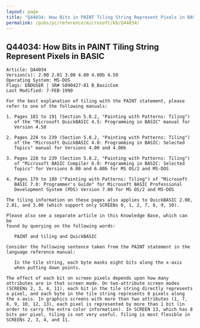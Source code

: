 ```yaml
---
layout: page
title: "Q44034: How Bits in PAINT Tiling String Represent Pixels in BASIC"
permalink: /pubs/pc/reference/microsoft/kb/Q44034/
---
```


## Q44034: How Bits in PAINT Tiling String Represent Pixels in BASIC

	Article: Q44034
	Version(s): 2.00 2.01 3.00 4.00 4.00b 4.50
	Operating System: MS-DOS
	Flags: ENDUSER | SR# S890427-81 B_BasicCom
	Last Modified: 7-FEB-1990
	
	For the best explanation of tiling with the PAINT statement, please
	refer to one of the following manuals:
	
	1. Pages 181 to 191 (Section 5.8.2, "Painting with Patterns: Tiling")
	   of the "Microsoft QuickBASIC 4.5: Programming in BASIC" manual for
	   Version 4.50
	
	2. Pages 228 to 239 (Section 5.8.2, "Painting with Patterns: Tiling")
	   of the "Microsoft QuickBASIC 4.0: Programming in BASIC: Selected
	   Topics" manual for Versions 4.00 and 4.00b
	
	3. Pages 228 to 239 (Section 5.8.2, "Painting with Patterns: Tiling")
	   of "Microsoft BASIC Compiler 6.0: Programming in BASIC: Selected
	   Topics" for Versions 6.00 and 6.00b for MS OS/2 and MS-DOS
	
	4. Pages 179 to 189 ("Painting with Patterns: Tiling") of "Microsoft
	   BASIC 7.0: Programmer's Guide" for Microsoft BASIC Professional
	   Development System (PDS) Version 7.00 for MS OS/2 and MS-DOS
	
	The tiling information on these pages also applies to QuickBASIC 2.00,
	2.01, and 3.00 (which support only SCREENs 0, 1, 2, 7, 8, 9, 10).
	
	Please also see a separate article in this Knowledge Base, which can be
	found by querying on the following words:
	
	   PAINT and tiling and QuickBASIC
	
	Consider the following sentence taken from the PAINT statement in the
	language reference manual:
	
	   In the tile string, each byte masks eight bits along the x-axis
	   when putting down points.
	
	The effect of each bit on screen pixels depends upon how many
	attributes are in that screen mode. On two-attribute screen modes
	(SCREENs 2, 3, 4, 11), each bit in the tile string directly represents
	a pixel, and each byte in the tile string represents 8 pixels along
	the x-axis. In graphics screens with more than two attributes (1, 7,
	8, 9, 10, 12, 13), each pixel is represented by more than 1 bit (in
	order to carry the extra color information). In SCREEN 13, which has 8
	bits per pixel, tiling is not very useful. Tiling is most flexible in
	SCREENs 2, 3, 4, and 11.
